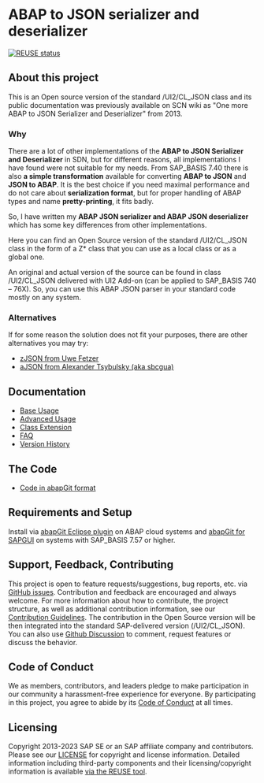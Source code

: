 # ABAP to JSON serializer and deserializer
<!-- markdown-link-check-disable-next-line -->
[![REUSE status](https://api.reuse.software/badge/github.com/SAP/abap-to-json)](https://api.reuse.software/info/github.com/SAP/abap-to-json)

## About this project

This is an Open source version of the standard /UI2/CL_JSON class and its public documentation was previously available on SCN wiki as "One more ABAP to JSON Serializer and Deserializer" from 2013. 

### Why
There are a lot of other implementations of the **ABAP to JSON Serializer and Deserializer** in SDN, but for different reasons, all implementations I have found were not suitable for my needs. From SAP_BASIS 7.40 there is also **a simple transformation** available for converting **ABAP to JSON** and **JSON to ABAP**. It is the best choice if you need maximal performance and do not care about **serialization format**, but for proper handling of ABAP types and name **pretty-printing**, it fits badly. 

So, I have written my **ABAP JSON serializer and ABAP JSON deserializer** which has some key differences from other implementations.

Here you can find an Open Source version of the standard /UI2/CL_JSON class in the form of a Z* class that you can use as a local class or as a global one.

An original and actual version of the source can be found in class /UI2/CL_JSON delivered with UI2 Add-on (can be applied to SAP_BASIS 740 – 76X). So, you can use this ABAP JSON parser in your standard code mostly on any system.

### Alternatives
If for some reason the solution does not fit your purposes, there are other alternatives you may try:
* [zJSON from Uwe Fetzer](https://github.com/se38/zJSON)
* [aJSON from Alexander Tsybulsky (aka sbcgua)](https://github.com/sbcgua/ajson)

## Documentation
* [Base Usage](docs/basic.md)
* [Advanced Usage](docs/advanced.md)
* [Class Extension](docs/class-extension.md)
* [FAQ](docs/faq.md)
* [Version History](docs/history.md)

## The Code
* [Code in abapGit format](src)

## Requirements and Setup

Install via [abapGit Eclipse plugin](https://github.com/abapGit/ADT_Frontend) on ABAP cloud systems and [abapGit for SAPGUI](https://docs.abapgit.org/guide-online-install.html) on systems with SAP_BASIS 7.57 or higher.

## Support, Feedback, Contributing

This project is open to feature requests/suggestions, bug reports, etc. via [GitHub issues](https://github.com/SAP/abap-to-json/issues). Contribution and feedback are encouraged and always welcome. For more information about how to contribute, the project structure, as well as additional contribution information, see our [Contribution Guidelines](CONTRIBUTING.md). The contribution in the Open Source version will be then integrated into the standard SAP-delivered version (/UI2/CL_JSON). 
You can also use [Github Discussion](https://github.com/SAP/abap-to-json/discussions) to comment, request features or discuss the behavior.

## Code of Conduct

We as members, contributors, and leaders pledge to make participation in our community a harassment-free experience for everyone. By participating in this project, you agree to abide by its [Code of Conduct](https://github.com/SAP/.github/blob/main/CODE_OF_CONDUCT.md) at all times.

## Licensing

Copyright 2013-2023 SAP SE or an SAP affiliate company and <your-project> contributors. Please see our [LICENSE](LICENSE) for copyright and license information. Detailed information including third-party components and their licensing/copyright information is available [via the REUSE tool](https://api.reuse.software/info/github.com/SAP/abap-to-json).
